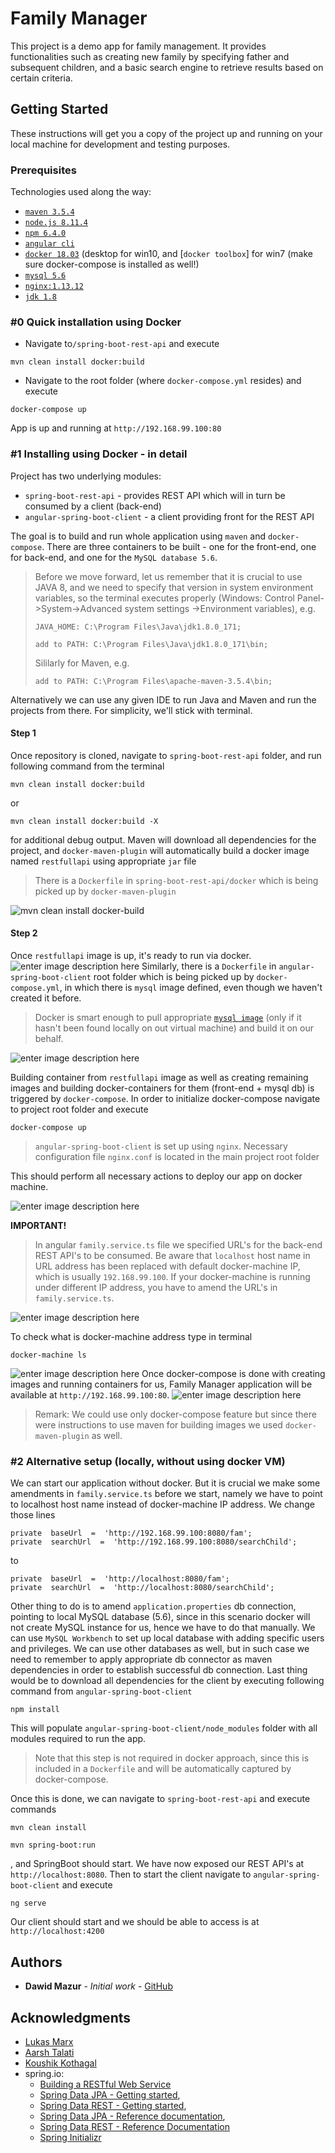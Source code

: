 
# Family Manager

This project is a demo app for family management. It provides functionalities such as creating new family by specifying father and subsequent children, and a basic search engine to retrieve results based on certain criteria.

## Getting Started

These instructions will get you a copy of the project up and running on your local machine for development and testing purposes. 

### Prerequisites
Technologies used along the way:
* [`maven 3.5.4`](https://maven.apache.org/download.cgi)
* [`node.js 8.11.4`](https://nodejs.org/en/)
* [`npm 6.4.0`](https://www.npmjs.com/get-npm)
* [`angular cli`](https://cli.angular.io/)
* [`docker 18.03`](https://store.docker.com/editions/community/docker-ce-desktop-windows) (desktop for win10, and [`docker toolbox`] for win7 (make sure docker-compose is installed as well!)
* [`mysql 5.6`](https://hub.docker.com/r/mysql/mysql-server/)
* [`nginx:1.13.12`](https://docs.docker.com/samples/library/nginx/)
* [`jdk 1.8`](http://www.oracle.com/technetwork/java/javase/downloads/jdk8-downloads-2133151.html)

### #0 Quick installation using Docker 
* Navigate to`/spring-boot-rest-api` and execute
```
mvn clean install docker:build
```
* Navigate to the root folder (where `docker-compose.yml` resides) and execute 
```
docker-compose up
```
App is up and running at `http://192.168.99.100:80`

### #1 Installing using Docker - in detail

Project has two underlying modules:
* `spring-boot-rest-api` - provides REST API which will in turn be consumed by a client (back-end)
* `angular-spring-boot-client` - a client providing front for the REST API

The goal is to build and run whole application using `maven` and `docker-compose`. There are three containers to be built - one for the front-end, one for back-end, and one for the `MySQL database 5.6`.

>Before we move forward, let us remember that it is crucial to use JAVA 8, and we need to specify that version in system environment variables, so the terminal executes properly (Windows: Control Panel->System->Advanced system settings ->Environment variables), e.g.
>```
>JAVA_HOME: C:\Program Files\Java\jdk1.8.0_171;
>```
>```
>add to PATH: C:\Program Files\Java\jdk1.8.0_171\bin;
>```
>Sililarly for Maven, e.g.
>```
>add to PATH: C:\Program Files\apache-maven-3.5.4\bin;
>```
Alternatively we can use any given IDE to run Java and Maven and run the projects from there. For simplicity, we'll stick with terminal.
#### Step 1
Once repository is cloned, navigate to `spring-boot-rest-api` folder, and run following command from the terminal
```
mvn clean install docker:build
```
or
```
mvn clean install docker:build -X
```
for additional debug output. Maven will download all dependencies for the project, and `docker-maven-plugin` will automatically build a docker image named `restfullapi` using appropriate `jar` file 
> There is a `Dockerfile` in `spring-boot-rest-api/docker` which is being picked up by `docker-maven-plugin`

![mvn clean install docker-build](https://lh3.googleusercontent.com/2g0D62G0gRul2_2XBrTPEXAWEC4NBkYLS7d33mDf6UaGoy961wsjpIGvlnf1ph-0kj4aFYk-0aM)
#### Step 2
Once `restfullapi` image is up, it's ready to run via docker. 
![enter image description here](https://lh3.googleusercontent.com/qbIJS5e23qN6N_kVRqZHTq1Bak_dtYI-lPhF-1qs__ccAmZrFKVq7QsgRi_nBJv9gnISihHbnv8)
Similarly, there is a `Dockerfile` in `angular-spring-boot-client` root folder which is being picked up by `docker-compose.yml`, in which there is `mysql` image defined, even though we haven't created it before.
> Docker is smart enough to pull appropriate [`mysql image`](https://hub.docker.com/r/mysql/mysql-server/) (only if it hasn't been found locally on out virtual machine) and build it on our behalf.

![enter image description here](https://lh3.googleusercontent.com/lg8UBW35JHa7xuu5mWo2TUOhX9vVhX6V2xUoVKaa0xV6sDgAmurd8BPkJ4R_Ml3B71EFAMMfT1A)

Building container from `restfullapi` image as well as creating remaining images and building docker-containers for them (front-end + mysql db) is triggered by `docker-compose`. In order to initialize docker-compose navigate to project root folder and execute
```
docker-compose up
```
> `angular-spring-boot-client` is set up using `nginx`. Necessary configuration file `nginx.conf` is located in the main project root folder

This should perform all necessary actions to deploy our app on docker machine.

![enter image description here](https://lh3.googleusercontent.com/g0bGUcP19Y1OYTK46TXp9MsogdStUAh6Q3JTE2QC64SIqpb3XbcsAH1PafZ9c53V9zya6f0er-E)

**IMPORTANT!**
>In angular `family.service.ts` file we specified URL's for the back-end REST API's to be consumed. Be aware that `localhost` host name in URL address has been replaced with default docker-machine IP, which is usually `192.168.99.100`. If your docker-machine is running under different IP address, you have to amend the URL's in `family.service.ts`. 

![enter image description here](https://lh3.googleusercontent.com/-N0uxX5JTBJaJYoL6DOhUyIIuergX4kAb8xRR5gFoTZo4XDtSPbBeagX7qMC1HI6PREffvgP0jI)

To check what is docker-machine address type in terminal
```
docker-machine ls
```
![enter image description here](https://lh3.googleusercontent.com/p4UDsoOHh7z8U4NzgYQcryqGrYmgDkzb1lPEX4y7n2ZKaVOi2b6k3EyMiJEcSGCvZ8YcWw0do5E)
Once docker-compose is done with creating images and running containers for us, Family Manager application will be available at `http://192.168.99.100:80`.
![enter image description here](https://lh3.googleusercontent.com/VuLyjSprXidqmh4awb7g5HV0kh3jzwHKLH4YMZWDMVfXbil5jEbhPMgo3L4vg7uV9s0Fb9EY37o)

>Remark: We could use only docker-compose feature but since there were instructions to use maven for building images we used `docker-maven-plugin` as well.
###  #2 Alternative setup (locally, without using docker VM)
We can start our application without docker. But it is crucial we make some amendments in `family.service.ts` before we start, namely we have to point to localhost host name instead of docker-machine IP address. We change those lines
```
private  baseUrl  =  'http://192.168.99.100:8080/fam';
private  searchUrl  =  'http://192.168.99.100:8080/searchChild';
```
to
```
private  baseUrl  =  'http://localhost:8080/fam';
private  searchUrl  =  'http://localhost:8080/searchChild';
```
Other thing to do is to amend `application.properties` db connection, pointing to local MySQL database (5.6), since in this scenario docker will not create MySQL instance for us, hence we have to do that manually. We can use `MySQL Workbench` to set up local database with adding specific users and privileges. We can use other databases as well, but in such case we need to remember to apply appropriate db connector as maven dependencies in order to establish successful db connection.
Last thing would be to download all dependencies for the client by executing following command from `angular-spring-boot-client`

```
npm install
```
This will populate `angular-spring-boot-client/node_modules` folder with all modules required to run the app.
> Note that this step is not required in docker approach, since this is included in a `Dockerfile` and will be automatically captured by docker-compose.

Once this is done, we can navigate to `spring-boot-rest-api` and execute commands
```
mvn clean install 
```
```
mvn spring-boot:run 
```
, and SpringBoot should start. We have now exposed our REST API's at `http://localhost:8080`.
Then to start the client navigate to `angular-spring-boot-client` and execute 
```
ng serve
```
Our client should start and we should be able to access is at `http://localhost:4200`

## Authors

* **Dawid Mazur** - *Initial work* - [GitHub](https://github.com/lieutenant07)

## Acknowledgments

* [Lukas Marx](https://malcoded.com/posts/angular-docker)
* [Aarsh Talati](https://wildclick.wordpress.com/category/code-library/docker/)
* [Koushik Kothagal](https://javabrains.io/courses/angular_basics/)
* spring.io: 	
	* [Building a RESTful Web Service](https://spring.io/guides/gs/rest-service/) 
	* [Spring Data JPA - Getting started](https://spring.io/blog/2011/02/10/getting-started-with-spring-data-jpa/), 
	* [Spring Data REST - Getting started](https://spring.io/guides/gs/accessing-data-rest/), 
	* [Spring Data JPA - Reference documentation](https://docs.spring.io/spring-data/jpa/docs/current/reference/html/), 
	* [Spring Data REST - Reference Documentation](https://docs.spring.io/spring-data/rest/docs/current/reference/html/)
	* [Spring Initializr](https://start.spring.io/)